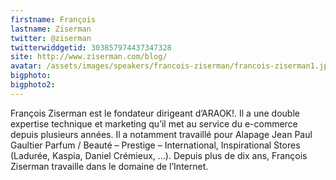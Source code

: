 ```yaml
---
firstname: François 
lastname: Ziserman
twitter: @ziserman
twitterwiddgetid: 303857974437347328
site: http://www.ziserman.com/blog/
avatar: /assets/images/speakers/francois-ziserman/francois-ziserman1.jpg
bigphoto: 
bigphoto2:
---
```


François Ziserman est le fondateur dirigeant d’ARAOK!.
Il a une double expertise technique et marketing qu’il met au service du e-commerce depuis plusieurs années. Il a notamment travaillé pour Alapage Jean Paul Gaultier Parfum / Beauté – Prestige – International, Inspirational Stores (Ladurée, Kaspia, Daniel Crémieux, …).
Depuis plus de dix ans, François Ziserman travaille dans le domaine de l’Internet.


